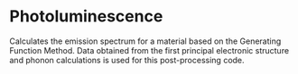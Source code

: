 # Photoluminescence
Calculates the emission spectrum for a material based on the Generating Function Method. Data obtained from the first principal electronic structure and phonon calculations is used for this post-processing code.
